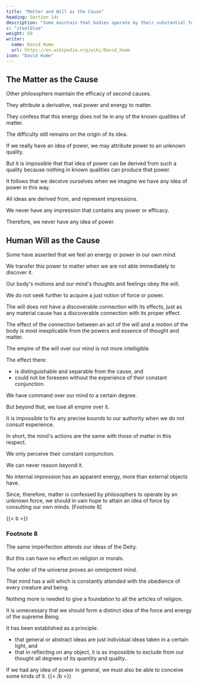 ```yaml
---
title: "Matter and Will as the Cause"
heading: Section 14c
description: "Some maintain that bodies operate by their substantial form."
c: "steelblue"
weight: 60
writer:
  name: David Hume
  url: https://en.wikipedia.org/wiki/David_Hume
icon: "David Hume"
---
```




## The Matter as the Cause

Other philosophers maintain the efficacy of second causes.

They attribute a derivative, real power and energy to matter.

They confess that this energy does not lie in any of the known qualities of matter.

The difficulty still remains on the origin of its idea.

If we really have an idea of power, we may attribute power to an unknown quality.

But it is impossible that that idea of power can be derived from such a quality because nothing in known qualities can produce that power.

It follows that we deceive ourselves when we imagine we have any idea of power in this way.

All ideas are derived from, and represent impressions.

We never have any impression that contains any power or efficacy.

Therefore, we never have any idea of power.



## Human Will as the Cause

<!-- Human Will Cannot Be the Natural Cause of Physical Phenomena -->

Some have asserted that we feel an energy or power in our own mind.

We transfer this power to matter when we are not able immediately to discover it.

Our body's motions and our mind's thoughts and feelings obey the will.

We do not seek further to acquire a just notion of force or power.

<!-- To convince us how false this reasoning is, we only need to consider that the will is here considered as a cause. -->

The will does not have a discoverable connection with its effects, just as any material cause has a discoverable connection with its proper effect.

The effect of the connection between an act of the will and a motion of the body is most inexplicable from the powers and essence of thought and matter.

The empire of the will over our mind is not more intelligible.

The effect there:
- is distinguishable and separable from the cause, and
- could not be foreseen without the experience of their constant conjunction.

We have command over our mind to a certain degree.

But beyond that, we lose all empire over it.

It is impossible to fix any precise bounds to our authority when we do not consult experience.

In short, the mind's actions are the same with those of matter in this respect.

We only perceive their constant conjunction.

We can never reason beyond it.

No internal impression has an apparent energy, more than external objects have.

Since, therefore, matter is confessed by philosophers to operate by an unknown force, we should in vain hope to attain an idea of force by consulting our own minds. [Footnote 8]


{{< b >}}
### Footnote 8

The same imperfection attends our ideas of the Deity.

But this can have no effect on religion or morals.

The order of the universe proves an omnipotent mind.

That mind has a will which is constantly attended with the obedience of every creature and being.

Nothing more is needed to give a foundation to all the articles of religion.

It is unnecessary that we should form a distinct idea of the force and energy of the supreme Being.

It has been established as a principle:
- that general or abstract ideas are just individual ideas taken in a certain light, and
- that in reflecting on any object, it is as impossible to exclude from our thought all degrees of its quantity and quality..

If we had any idea of power in general, we must also be able to conceive some kinds of it.
{{< /b >}}


